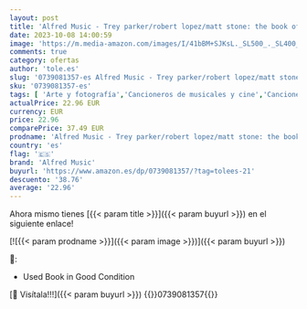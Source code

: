 ```yaml
---
layout: post
title: 'Alfred Music - Trey parker/robert lopez/matt stone: the book of mormon: Sheet Music from the Broadway'
date: 2023-10-08 14:00:59
image: 'https://m.media-amazon.com/images/I/41bBM+SJKsL._SL500_._SL400_.jpg'
comments: true
category: ofertas
author: 'tole.es'
slug: '0739081357-es Alfred Music - Trey parker/robert lopez/matt stone: the...'
sku: '0739081357-es'
tags: [ 'Arte y fotografía','Cancioneros de musicales y cine','Cancioneros de piano, vocal y guitarra','Featured Categories','Géneros musicales','Libros','Libros en idiomas extranjeros','Libros en inglés','Musicales','Música','Partituras, cancioneros y letras','Regular Stores','Shops','alfred music','🇪🇸', ]
actualPrice: 22.96 EUR
currency: EUR
price: 22.96
comparePrice: 37.49 EUR
prodname: 'Alfred Music - Trey parker/robert lopez/matt stone: the book of mormon: Sheet Music from the Broadway'
country: 'es'
flag: '🇪🇸'
brand: 'Alfred Music'
buyurl: 'https://www.amazon.es/dp/0739081357/?tag=tolees-21'
descuento: '38.76'
average: '22.96'
---
```


Ahora mismo tienes [{{< param title >}}]({{< param buyurl >}}) en el siguiente enlace!

[![{{< param prodname >}}]({{< param image >}})]({{< param buyurl >}})

🔎:

- Used Book in Good Condition

[🛒 Visítala!!!]({{< param buyurl >}})
{{<world>}}0739081357{{</world>}}
